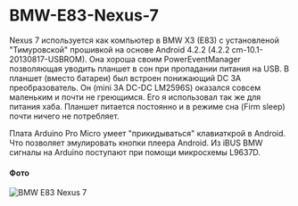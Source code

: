 # BMW-E83-Nexus-7
Nexus 7 используется как компьютер в BMW X3 (E83) с установленой "Тимуровской" прошивкой на основе Android 4.2.2 (4.2.2 cm-10.1-20130817-USBROM). Она хороша своим PowerEventManager позволяющая уводить планшет в сон при пропадании питания на USB. В планшет (вместо батареи) был встроен понижающий DC 3A преобразователь. Он (mini 3A DC-DC LM2596S) оказался совсем маленьким и почти не греющимся. Его я использовал так же для питания хаба. Планшет питается постоянно и в режиме сна (Firm sleep) почти ничего не потребляет.

Плата Arduino Pro Micro умеет "прикидываться" клавиаткрой в Android. Что позволяет эмулировать кнопки плеера Android. Из iBUS BMW сигналы на Arduino поступают при помощи микросхемы L9637D.

#### Фото
![BMW E83 Nexus 7](https://raw.github.com/phpscriptru/BMW-E83-Nexus-7/master/Screenshot.jpg)

